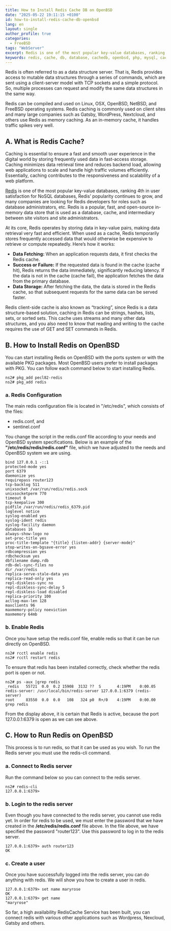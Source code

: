 ```yaml
---
title: How to Install Redis Cache DB on OpenBSD
date: "2025-05-22 19:11:15 +0100"
id: how-to-install-redis-cache-db-openbsd
lang: en
layout: single
author_profile: true
categories:
  - FreeBSD
tags: "WebServer"
excerpt: Redis is one of the most popular key-value databases, ranking 4th in user satisfaction for NoSQL databases, Redis' popularity continues to grow, and many companies are looking for Redis developers for roles such as database administrators, etc.
keywords: redis, cache, db, database, cachedb, openbsd, php, mysql, caching
---
```


Redis is often referred to as a data structure server. That is, Redis provides access to mutable data structures through a series of commands, which are sent using a client-server model with TCP sockets and a simple protocol. So, multiple processes can request and modify the same data structures in the same way.

Redis can be compiled and used on Linux, OSX, OpenBSD, NetBSD, and FreeBSD operating systems. Redis caching is commonly used on client sites and many large companies such as Gatsby, WordPress, Nextcloud, and others use Redis as memory caching. As an in-memory cache, it handles traffic spikes very well.

## A. What is Redis Cache?

Caching is essential to ensure a fast and smooth user experience in the digital world by storing frequently used data in fast-access storage. Caching minimizes data retrieval time and reduces backend load, allowing web applications to scale and handle high traffic volumes efficiently. Essentially, caching contributes to the responsiveness and scalability of a web platform.

[Redis](https://www.liquidweb.com/blog/redis-as-cache/#:~:text=Redis,%20while%20capable%20of%20functioning,the%20performance%20of%20your%20website) is one of the most popular key-value databases, ranking 4th in user satisfaction for NoSQL databases, Redis’ popularity continues to grow, and many companies are looking for Redis developers for roles such as database administrators, etc. Redis is a popular, fast, and open-source in-memory data store that is used as a database, cache, and intermediary between site visitors and site administrators.

At its core, Redis operates by storing data in key-value pairs, making data retrieval very fast and efficient. When used as a cache, Redis temporarily stores frequently accessed data that would otherwise be expensive to retrieve or compute repeatedly. Here’s how it works:
- **Data Fetching:** When an application requests data, it first checks the Redis cache.
- **Success or Failure:** If the requested data is found in the cache (cache hit), Redis returns the data immediately, significantly reducing latency. If the data is not in the cache (cache fail), the application fetches the data from the primary database.
- **Data Storage:** After fetching the data, the data is stored in the Redis cache, so that subsequent requests for the same data can be served faster.

Redis client-side cache is also known as “tracking”, since Redis is a data structure-based solution, caching in Redis can be strings, hashes, lists, sets, or sorted sets. This cache uses streams and many other data structures, and you also need to know that reading and writing to the cache requires the use of GET and SET commands in Redis.

## B. How to Install Redis on OpenBSD
You can start installing Redis on OpenBSD with the ports system or with the available PKG packages. Most OpenBSD users prefer to install packages with PKG. You can follow each command below to start installing Redis.

```
ns2# pkg_add pecl82-redis
ns2# pkg_add redis
```
### a. Redis Configuration
The main redis configuration file is located in "/etc/redis", which consists of the files:
- redis.conf, and
- sentinel.conf

You change the script in the redis.conf file according to your needs and OpenBSD system specifications. Below is an example of the **"/etc/redis/redis/redis.conf"** file, which we have adjusted to the needs and OpenBSD system we are using.

```
bind 127.0.0.1 -::1
protected-mode yes
port 6379
daemonize yes
requirepass router123
tcp-backlog 511
unixsocket /var/run/redis/redis.sock
unixsocketperm 770
timeout 0
tcp-keepalive 300
pidfile /var/run/redis/redis_6379.pid
loglevel notice
syslog-enabled yes
syslog-ident redis
syslog-facility daemon
databases 16
always-show-logo no
set-proc-title yes
proc-title-template "{title} {listen-addr} {server-mode}"
stop-writes-on-bgsave-error yes
rdbcompression yes
rdbchecksum yes
dbfilename dump.rdb
rdb-del-sync-files no
dir /var/redis
replica-serve-stale-data yes
replica-read-only yes
repl-diskless-sync no
repl-diskless-sync-delay 5
repl-diskless-load disabled
replica-priority 100
acllog-max-len 128
maxclients 96
maxmemory-policy noeviction
maxmemory 64mb
```

### b. Enable Redis
Once you have setup the redis.conf file, enable redis so that it can be run directly on OpenBSD.

```
ns2# rcctl enable redis
ns2# rcctl restart redis
```
To ensure that redis has been installed correctly, check whether the redis port is open or not.

```
ns2# ps -aux |grep redis
_redis   55721  0.0  0.2 15908  3132 ??  S       4:19PM    0:00.05 redis-server: /usr/local/bin/redis-server 127.0.0.1:6379 (redis-server)
root     83550  0.0  0.0   108   324 p0  R+/0    4:19PM    0:00.00 grep redis
```
From the display above, it is certain that Redis is active, because the port 127.0.0.1:6379 is open as we can see above.

## C. How to Run Redis on OpenBSD
This process is to run redis, so that it can be used as you wish. To run the Redis server you must use the redis-cli command.

### a. Connect to Redis server
Run the command below so you can connect to the redis server.

```
ns2# redis-cli
127.0.0.1:6379>
```

### b. Login to the redis server
Even though you have connected to the redis server, you cannot use redis yet. In order for redis to be used, we must enter the password that we have created in the **/etc/redis/redis.conf** file above. In the file above, we have specified the password "router123". Use this password to log in to the redis server.

```
127.0.0.1:6379> auth router123
OK
```

### c. Create a user
Once you have successfully logged into the redis server, you can do anything with redis. We will show you how to create a user in redis.

```
127.0.0.1:6379> set name maryrose
OK
127.0.0.1:6379> get name
"maryrose"
```
So far, a high availability RedisCache Service has been built, you can connect redis with various other applications such as Wordpress, Nexcloud, Gatsby and others.
